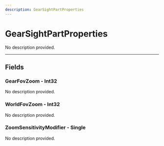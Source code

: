 ```yaml
---
description: GearSightPartProperties
---
```


# GearSightPartProperties

No description provided.

***

## Fields

### GearFovZoom - Int32

No description provided.

### WorldFovZoom - Int32

No description provided.

### ZoomSensitivityModifier - Single

No description provided.
